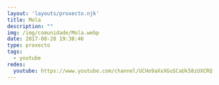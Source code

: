 ```yaml
---
layout: 'layouts/proxecto.njk'
title: Mola
description: ""
img: /img/comunidade/Mola.webp
date: 2017-08-28 19:38:46
type: proxecto
tags:
  - youtube
redes:
  youtube: https://www.youtube.com/channel/UCHo9aXxXGuSCaUk58zUXCRQ
---
```

